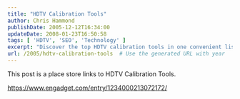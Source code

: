 ```yaml
---
title: "HDTV Calibration Tools"
author: Chris Hammond
publishDate: 2005-12-12T16:34:00
updateDate: 2008-01-23T16:50:58
tags: [ 'HDTV', 'SEO', 'Technology' ]
excerpt: "Discover the top HDTV calibration tools in one convenient list. Enhance your viewing experience with these recommended tools."
url: /2005/hdtv-calibration-tools  # Use the generated URL with year
---
```

<P>This post is&nbsp;a place store links to HDTV Calibration Tools.</P> <P><A href="https://www.engadget.com/entry/1234000213072172/">https://www.engadget.com/entry/1234000213072172/</A></P> <P>&nbsp;</P>

